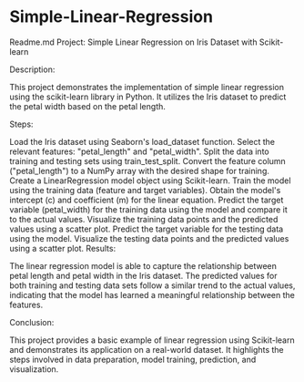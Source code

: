 # Simple-Linear-Regression


Readme.md
Project: Simple Linear Regression on Iris Dataset with Scikit-learn

Description:

This project demonstrates the implementation of simple linear regression using the scikit-learn library in Python. It utilizes the Iris dataset to predict the petal width based on the petal length.

Steps:

Load the Iris dataset using Seaborn's load_dataset function.
Select the relevant features: "petal_length" and "petal_width".
Split the data into training and testing sets using train_test_split.
Convert the feature column ("petal_length") to a NumPy array with the desired shape for training.
Create a LinearRegression model object using Scikit-learn.
Train the model using the training data (feature and target variables).
Obtain the model's intercept (c) and coefficient (m) for the linear equation.
Predict the target variable (petal_width) for the training data using the model and compare it to the actual values.
Visualize the training data points and the predicted values using a scatter plot.
Predict the target variable for the testing data using the model.
Visualize the testing data points and the predicted values using a scatter plot.
Results:

The linear regression model is able to capture the relationship between petal length and petal width in the Iris dataset. The predicted values for both training and testing data sets follow a similar trend to the actual values, indicating that the model has learned a meaningful relationship between the features.

Conclusion:

This project provides a basic example of linear regression using Scikit-learn and demonstrates its application on a real-world dataset. It highlights the steps involved in data preparation, model training, prediction, and visualization.


